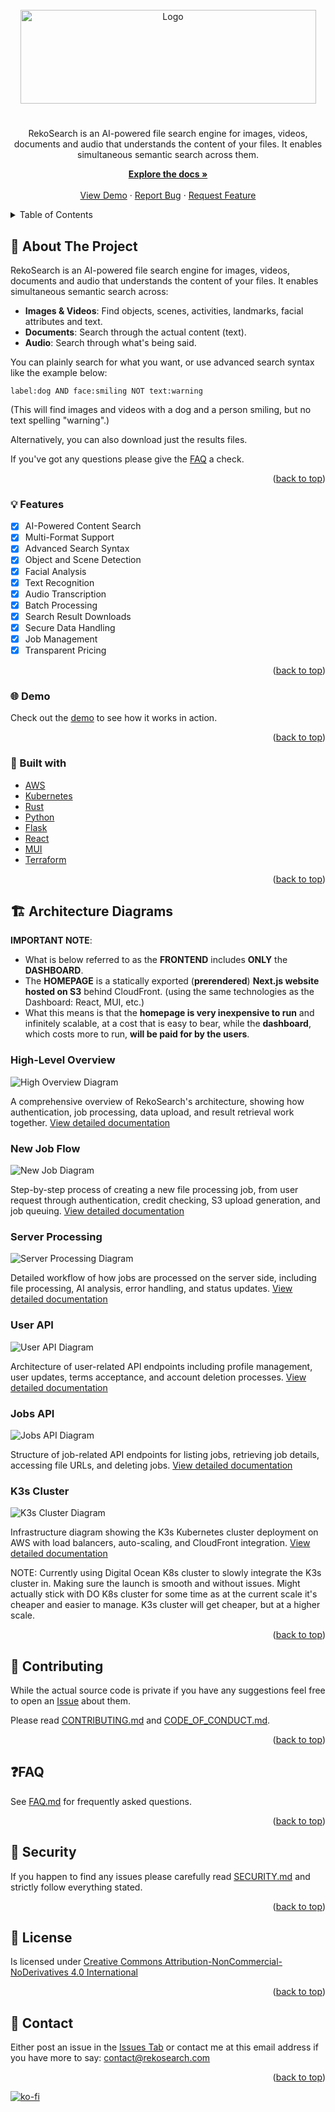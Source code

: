 <div id="top"></div>
<a name="readme-top"></a>

<!-- PROJECT LOGO -->
<br />
<div align="center">
  <img src="assets/logo/stacked/logo_white.png" alt="Logo" width="473" height="150">

<h1 align="center"></h1>

<p align="center">
  RekoSearch is an AI-powered file search engine for images, videos, documents and audio that understands the content of your files. It enables simultaneous semantic search across them.
    <p>
        <a href="https://github.com/Obscurely/RekoSearch-Public/wiki"><strong>Explore the docs »</strong></a>
        <br />
        <br />
        <a href="https://rekosearch.com/demo">View Demo</a>
        ·
        <a href="https://github.com/Obscurely/RekoSearch-Public/issues">Report Bug</a>
        ·
        <a href="https://github.com/Obscurely/RekoSearch-Public/issues">Request Feature</a>
    </p>
  </p>
</div>

<!-- TABLE OF CONTENTS -->
<details>
  <summary>Table of Contents</summary>
  <ol>
    <li>
      <a href="#-about-the-project">🪽 About The Project</a>
      <ul>
        <li><a href="#-features">💡 Features</a></li>
        <li><a href="#-demo">🌐 Demo</a></li>
        <li><a href="#-built-with">🍔 Built with</a></li>
      </ul>
    </li>
    <li><a href="#%EF%B8%8F-architecture-diagrams">🏗️ Architecture Diagrams</a></li>
    <li><a href="#-contributing">💁 Contributing</a></li>
    <li><a href="#faq">❓ FAQ</a></li>
    <li><a href="#-security">🔰 Security</a></li>
    <li><a href="#-license">🪪 License</a></li>
    <li><a href="#-contact">📧 Contact</a></li>
  </ol>
</details>

## 🪽 About The Project

RekoSearch is an AI-powered file search engine for images, videos, documents and audio that understands the content of your files. It enables simultaneous semantic search across:

- **Images & Videos**: Find objects, scenes, activities, landmarks, facial attributes and text.
- **Documents**: Search through the actual content (text).
- **Audio**: Search through what's being said.

You can plainly search for what you want, or use advanced search syntax like the example below:

```
label:dog AND face:smiling NOT text:warning
```

(This will find images and videos with a dog and a person smiling, but no text spelling "warning".)

Alternatively, you can also download just the results files.

If you've got any questions please give the [FAQ](#faq) a check.

<p align="right">(<a href="#readme-top">back to top</a>)</p>

### 💡 Features

- [x] AI-Powered Content Search
- [x] Multi-Format Support
- [x] Advanced Search Syntax
- [x] Object and Scene Detection
- [x] Facial Analysis
- [x] Text Recognition
- [x] Audio Transcription
- [x] Batch Processing
- [x] Search Result Downloads
- [x] Secure Data Handling
- [x] Job Management
- [x] Transparent Pricing

<p align="right">(<a href="#readme-top">back to top</a>)</p>

### 🌐 Demo

Check out the [demo](https://rekosearch.com/demo) to see how it works in action.

<p align="right">(<a href="#readme-top">back to top</a>)</p>

### 🍔 Built with

- [AWS](https://aws.amazon.com/)
- [Kubernetes](https://kubernetes.io/)
- [Rust](https://www.rust-lang.org/)
- [Python](https://www.python.org/)
- [Flask](https://flask.palletsprojects.com/)
- [React](https://reactjs.org/)
- [MUI](https://mui.com/)
- [Terraform](https://www.terraform.io/)

<p align="right">(<a href="#readme-top">back to top</a>)</p>

## 🏗️ Architecture Diagrams

**IMPORTANT NOTE**:

- What is below referred to as the **FRONTEND** includes **ONLY** the **DASHBOARD**.
- The **HOMEPAGE** is a statically exported (**prerendered**) **Next.js website hosted on S3** behind CloudFront. (using the same technologies as the Dashboard: React, MUI, etc.)
- What this means is that the **homepage is very inexpensive to run** and infinitely scalable, at a cost that is easy to bear, while the **dashboard**, which costs more to run, **will be paid for by the users**.

### High-Level Overview

![High Overview Diagram](assets/diagrams/high_overview.png)

A comprehensive overview of RekoSearch's architecture, showing how authentication, job processing, data upload, and result retrieval work together. [View detailed documentation](docs/OVERVIEW.md)

### New Job Flow

![New Job Diagram](assets/diagrams/new_job.png)

Step-by-step process of creating a new file processing job, from user request through authentication, credit checking, S3 upload generation, and job queuing. [View detailed documentation](docs/Application/NEW_JOB.md)

### Server Processing

![Server Processing Diagram](assets/diagrams/server_processor.png)

Detailed workflow of how jobs are processed on the server side, including file processing, AI analysis, error handling, and status updates. [View detailed documentation](docs/Application/SERVER.md)

### User API

![User API Diagram](assets/diagrams/user_api.png)

Architecture of user-related API endpoints including profile management, user updates, terms acceptance, and account deletion processes. [View detailed documentation](docs/Application/USER_API.md)

### Jobs API

![Jobs API Diagram](assets/diagrams/jobs_api.png)

Structure of job-related API endpoints for listing jobs, retrieving job details, accessing file URLs, and deleting jobs. [View detailed documentation](docs/Application/JOBS_API.md)

### K3s Cluster

![K3s Cluster Diagram](assets/diagrams/k3s.png)

Infrastructure diagram showing the K3s Kubernetes cluster deployment on AWS with load balancers, auto-scaling, and CloudFront integration. [View detailed documentation](docs/Application/K3S.md)

NOTE: Currently using Digital Ocean K8s cluster to slowly integrate the K3s cluster in. Making sure the launch is smooth and without issues. Might actually stick with DO K8s cluster for some time as at the current scale it's cheaper and easier to manage. K3s cluster will get cheaper, but at a higher scale.

<p align="right">(<a href="#readme-top">back to top</a>)</p>

## 💁 Contributing

While the actual source code is private if you have any suggestions feel free to open an [Issue](https://github.com/Obscurely/RekoSearch-Public/issues) about them.

Please read [CONTRIBUTING.md](CONTRIBUTING.md) and
[CODE_OF_CONDUCT.md](CODE_OF_CONDUCT.md).

<p align="right">(<a href="#readme-top">back to top</a>)</p>

## ❓FAQ

See [FAQ.md](./docs/FAQ.md) for frequently asked questions.

<p align="right">(<a href="#readme-top">back to top</a>)</p>

## 🔰 Security

If you happen to find any issues please carefully read
[SECURITY.md](SECURITY.md) and strictly follow everything stated.

<p align="right">(<a href="#readme-top">back to top</a>)</p>

## 🪪 License

Is licensed under [Creative Commons Attribution-NonCommercial-NoDerivatives 4.0 International](https://creativecommons.org/licenses/by-nc-nd/4.0/)

<p align="right">(<a href="#readme-top">back to top</a>)</p>

## 📧 Contact

Either post an issue in the
[Issues Tab](https://github.com/Obscurely/RekoSearch-Public/issues) or contact
me at this email address if you have more to say:
[contact@rekosearch.com](mailto:contact@rekosearch.com)

<p align="right">(<a href="#readme-top">back to top</a>)</p>

[![ko-fi](https://ko-fi.com/img/githubbutton_sm.svg)](https://ko-fi.com/K3K3H29LV)
